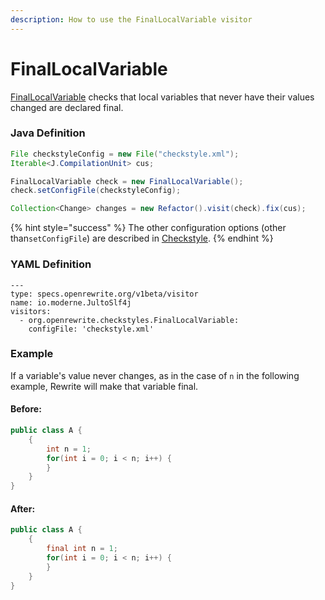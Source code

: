 ```yaml
---
description: How to use the FinalLocalVariable visitor
---
```


# FinalLocalVariable

[FinalLocalVariable](https://checkstyle.sourceforge.io/config_coding.html#FinalLocalVariable) checks that local variables that never have their values changed are declared final.

### Java Definition 

```java
File checkstyleConfig = new File("checkstyle.xml");
Iterable<J.CompilationUnit> cus;

FinalLocalVariable check = new FinalLocalVariable();
check.setConfigFile(checkstyleConfig);

Collection<Change> changes = new Refactor().visit(check).fix(cus);
```

{% hint style="success" %}
The other configuration options \(other than`setConfigFile`\) are described in [Checkstyle](./#configuration-options).
{% endhint %}

### YAML Definition

```text
---
type: specs.openrewrite.org/v1beta/visitor
name: io.moderne.JultoSlf4j
visitors:
  - org.openrewrite.checkstyles.FinalLocalVariable:
    configFile: 'checkstyle.xml'
```

### Example

If a variable's value never changes, as in the case of `n` in the following example, Rewrite will make that variable final.

#### Before:

```java
public class A {
    {
        int n = 1;
        for(int i = 0; i < n; i++) {
        }
    }
}
```

#### After:

```java
public class A {
    {
        final int n = 1;
        for(int i = 0; i < n; i++) {
        }
    }
}
```

